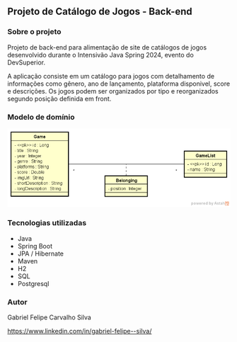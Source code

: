 ## Projeto de Catálogo de Jogos - Back-end

### Sobre o projeto

Projeto de back-end para alimentação de site de catálogos de jogos desenvolvido durante o Intensivão Java Spring 2024, evento
do DevSuperior.

A aplicação consiste em um catálogo para jogos com detalhamento de informações como gênero, ano de lançamento, plataforma disponivel,
score e descrições. Os jogos podem ser organizados por tipo e reorganizados segundo posição definida em front.

### Modelo de domínio

![Modelo de domínio DSList](https://raw.githubusercontent.com/devsuperior/java-spring-dslist/main/resources/dslist-model.png)


### Tecnologias utilizadas

- Java
- Spring Boot
- JPA / Hibernate
- Maven
- H2
- SQL
- Postgresql

### Autor

Gabriel Felipe Carvalho Silva

https://www.linkedin.com/in/gabriel-felipe--silva/